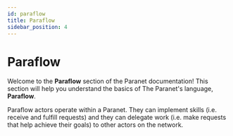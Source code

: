 ```yaml
---
id: paraflow
title: Paraflow
sidebar_position: 4
---
```


# Paraflow

Welcome to the **Paraflow** section of the Paranet documentation! This section will help you understand the basics of The Paranet's language, **Paraflow**. 

Paraflow actors operate within a Paranet.  They can implement skills (i.e. receive and fulfill requests) and they can delegate work (i.e. make requests that help achieve their goals) to other actors on the network.
